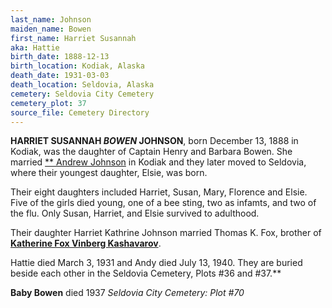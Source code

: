 ```yaml
---
last_name: Johnson
maiden_name: Bowen
first_name: Harriet Susannah
aka: Hattie
birth_date: 1888-12-13
birth_location: Kodiak, Alaska
death_date: 1931-03-03
death_location: Seldovia, Alaska
cemetery: Seldovia City Cemetery
cemetery_plot: 37
source_file: Cemetery Directory
---
```


**HARRIET SUSANNAH *BOWEN* JOHNSON**, born December 13, 1888 in Kodiak, was the
daughter of Captain Henry and Barbara Bowen. She married [** Andrew Johnson](./Johnson_Andrew.md) in Kodiak and they later moved to Seldovia, where their youngest daughter, Elsie, was born.

Their eight daughters included Harriet, Susan, Mary, Florence and Elsie. Five of the girls died young, one of a bee sting, two as infamts, and two of the flu. Only Susan, Harriet, and Elsie survived to adulthood.

Their daughter Harriet Kathrine Johnson married Thomas K. Fox, brother
of [**Katherine Fox Vinberg Kashavarov**](./Kashevarof_Katherine_F_Fox.md). 

Hattie died March 3, 1931 and Andy died July 13, 1940. They are buried beside each other in the Seldovia
Cemetery, Plots \#36 and \#37.**

**Baby Bowen** died 1937 *Seldovia City Cemetery: Plot \#70*
